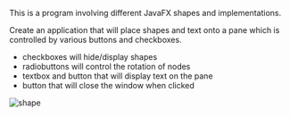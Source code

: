 This is a program involving different JavaFX shapes and implementations.

Create an application that will place shapes and text onto a pane which is controlled by various buttons and checkboxes.
- checkboxes will hide/display shapes
- radiobuttons will control the rotation of nodes
- textbox and button that will display text on the pane
- button that will close the window when clicked

![shape](https://user-images.githubusercontent.com/102439915/210940159-3cf48d3f-7970-4d3a-843e-b16cc1648031.gif)

